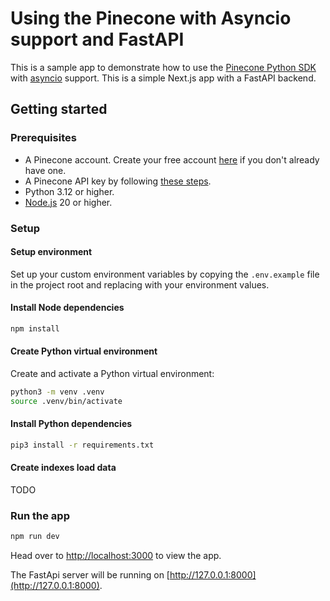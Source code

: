 # Using the Pinecone with Asyncio support and FastAPI

This is a sample app to demonstrate how to use the [Pinecone Python SDK](https://docs.pinecone.io/reference/python-sdk) with [asyncio](https://docs.python.org/3/library/asyncio.html) support. This is a simple Next.js app with a FastAPI backend.

## Getting started

### Prerequisites

- A Pinecone account. Create your free account [here](https://app.pinecone.io/?sessionType=signup) if you don't already have one.
- A Pinecone API key by following [these steps](https://docs.pinecone.io/guides/projects/manage-api-keys#create-an-api-key).
- Python 3.12 or higher.
- [Node.js](https://nodejs.org/) 20 or higher.

### Setup

#### Setup environment

Set up your custom environment variables by copying the `.env.example` file in the project root and replacing with your environment values.

#### Install Node dependencies

```bash
npm install
```

#### Create Python virtual environment

Create and activate a Python virtual environment:

```bash
python3 -m venv .venv
source .venv/bin/activate
```

#### Install Python dependencies

```bash
pip3 install -r requirements.txt
```

#### Create indexes load data

TODO

### Run the app

```bash
npm run dev
```

Head over to [http://localhost:3000](http://localhost:3000) to view the app.

The FastApi server will be running on [http://127.0.0.1:8000](http://127.0.0.1:8000).

